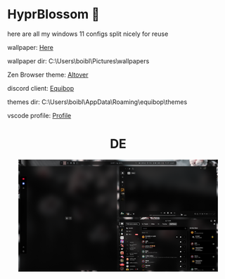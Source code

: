 # HyprBlossom 🌸

here are all my windows 11 configs split nicely for reuse

wallpaper: <a href="https://files.catbox.moe/v6c4z4.png">Here</a>

wallpaper dir: C:\Users\boibl\Pictures\wallpapers


Zen Browser theme: <a href="https://github.com/allecsc/Altover">Altover</a>

discord client: <a href="https://github.com/Equicord/Equibop">Equibop</a>

themes dir: C:\Users\boibl\AppData\Roaming\equibop\themes

vscode profile: <a href="https://vscode.dev/profile/github/77306e445ac5046840a67e5f9e9b8976">Profile</a>



<div align="center">
    <summary><h1 align="center">DE</h1></summary>
    <img src="images/image.png" width="90%"/>
</div>
